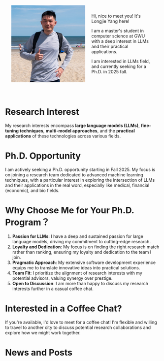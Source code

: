 

<html lang="en">
<head>
    <meta charset="UTF-8">
    <meta name="viewport" content="width=device-width, initial-scale=1.0">
    <title>My Jekyll Page</title>
    <style>
        .container {
            display: flex;
            flex-direction: column;
            align-items: center;
            margin: 0 auto;
            max-width: 800px;
            padding: 20px;
        }
        .header {
            display: flex;
            width: 100%;
            align-items: center;
            margin-bottom: 20px;
        }
        .header img {
            border-radius: 0%;
            width: 250px;
            height: 250px;
            margin-right: 20px;
        }
        .header div {
            flex-grow: 1;
        }
        .content {
            width: 100%;
        }
        .content h2 {
            margin-top: 0;
        }
    </style>
</head>
<body>
    <div class="container">
        <div class="header">
            <img src="/assets/me.jpg" alt="My Photo">
            <div>
                <!--<h2> Longjie Yang </h2>-->
                <p>Hi, nice to meet you! It's Longjie Yang here!</p>
                <p>I am a master's student in computer science at GWU with a deep interest in LLMs and their practical applications.</p>
                <p>I am interested in LLMs field, and currently seeking for a Ph.D. in 2025 fall.</p>
            </div>
        </div>
    </div>
</body>
</html>

# Research Interest
My research interests encompass **large language models (LLMs)**, **fine-tuning techniques**, **multi-model approaches**, and the **practical applications** of these technologies across various fields.

# Ph.D. Opportunity
I am actively seeking a Ph.D. opportunity starting in Fall 2025. My focus is on joining a research team dedicated to advanced machine learning techniques, with a particular interest in exploring the intersection of LLMs and their applications in the real word, especially like medical, financial (economic), and bio fields.

# Why Choose Me for Your Ph.D. Program？
1. **Passion for LLMs**: I have a deep and sustained passion for large language models, driving my commitment to cutting-edge research.
2. **Loyalty and Dedication**: My focus is on finding the right research match rather than ranking, ensuring my loyalty and dedication to the team I join.
3. **Pragmatic Approach**: My extensive software development experience equips me to translate innovative ideas into practical solutions.
4. **Team Fit**: I prioritize the alignment of research interests with my potential advisors, valuing synergy over prestige.
5. **Open to Discussion**: I am more than happy to discuss my research interests further in a casual coffee chat.

# Interested in a Coffee Chat?
If you're available, I'd love to meet for a coffee chat! I'm flexible and willing to travel to another city to discuss potential research collaborations and explore how we might work together.

# News and Posts



<!-- https://cdn.jsdelivr.net/npm/sakana-widget@2.7.0/lib/sakana.min.css -->
<!-- https://cdn.jsdelivr.net/npm/sakana-widget@2.7.0/lib/sakana.min.js -->
<!-- https://cdnjs.cloudflare.com/ajax/libs/sakana-widget/2.7.0/sakana.min.css -->
<!-- https://cdnjs.cloudflare.com/ajax/libs/sakana-widget/2.7.0/sakana.min.js -->

<link
  rel="stylesheet"
  href="https://cdn.jsdelivr.net/npm/sakana-widget@2.7.0/lib/sakana.min.css"
/>
<div id="sakana-widget" style="position: fixed; bottom: 10px; right: 10px; z-index: 1000;"></div>
<script>
  function initSakanaWidget() {
    const github = SakanaWidget.getCharacter('chisato');
    github.image = `/assets/eight.gif`;
    SakanaWidget.registerCharacter('github', github);
    new SakanaWidget({ character: 'github' }).mount('#sakana-widget');
  }
</script>
<script
  async
  onload="initSakanaWidget()"
  src="https://cdn.jsdelivr.net/npm/sakana-widget@2.7.0/lib/sakana.min.js"
></script>